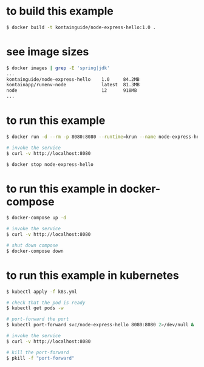 # to build this example
```bash
$ docker build -t kontainguide/node-express-hello:1.0 .
```

# see image sizes
```bash
$ docker images | grep -E 'spring|jdk'
...
kontainguide/node-express-hello    1.0     84.2MB
kontainapp/runenv-node             latest  81.3MB
node                               12      918MB  
...
```

# to run this example
```bash
$ docker run -d --rm -p 8080:8080 --runtime=krun --name node-express-hello kontainguide/node-express-hello:1.0

# invoke the service
$ curl -v http://localhost:8080

$ docker stop node-express-hello
```

# to run this example in docker-compose
```bash
$ docker-compose up -d

# invoke the service
$ curl -v http://localhost:8080

# shut down compose
$ docker-compose down
```

# to run this example in kubernetes
```bash
$ kubectl apply -f k8s.yml

# check that the pod is ready
$ kubectl get pods -w

# port-forward the port
$ kubectl port-forward svc/node-express-hello 8080:8080 2>/dev/null &

# invoke the service
$ curl -v http://localhost:8080

# kill the port-forward
$ pkill -f "port-forward"
```